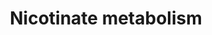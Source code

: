 ---
authors:
- ReactomeTeam
description: Nicotinate (niacin) and nicotinamide are precursors of the coenzymes
  nicotinamide-adenine dinucleotide (NAD+) and nicotinamide-adenine dinucleotide phosphate
  (NADP+). When NAD+ and NADP+ are interchanged in a reaction with their reduced forms,
  NADH and NADPH respectively, they are important cofactors in several hundred redox
  reactions. Nicotinate is synthesized from 2-amino-3-carboxymuconate semialdehyde,
  an intermediate in the catabolism of the essential amino acid tryptophan (Magni
  et al. 2004).  View original pathway at [http://www.reactome.org/PathwayBrowser/#DIAGRAM=196807
  Reactome].
last-edited: 2021-01-25
organisms:
- Homo sapiens
redirect_from:
- /index.php/Pathway:WP4097
- /instance/WP4097
revision: null
schema-jsonld:
- '@context': https://schema.org/
  '@id': https://wikipathways.github.io/pathways/WP4097.html
  '@type': Dataset
  creator:
    '@type': Organization
    name: WikiPathways
  description: Nicotinate (niacin) and nicotinamide are precursors of the coenzymes
    nicotinamide-adenine dinucleotide (NAD+) and nicotinamide-adenine dinucleotide
    phosphate (NADP+). When NAD+ and NADP+ are interchanged in a reaction with their
    reduced forms, NADH and NADPH respectively, they are important cofactors in several
    hundred redox reactions. Nicotinate is synthesized from 2-amino-3-carboxymuconate
    semialdehyde, an intermediate in the catabolism of the essential amino acid tryptophan
    (Magni et al. 2004).  View original pathway at [http://www.reactome.org/PathwayBrowser/#DIAGRAM=196807
    Reactome].
  keywords:
  - (ADP-D-ribosyl)(n)-acceptor
  - (ADP-D-ribosyl)(n+1)-acceptor
  - '1,2-dh-beta-NAD '
  - '1,6-dh-beta-NAD '
  - 4xNMNAT3:4xMg2+
  - 6xNMNAT1:6xZn2+
  - ACS
  - ADP
  - ADP-ribose
  - AMP
  - 'APOA1BP '
  - APOA1BP dimer
  - ATP
  - AdoHcy
  - AdoMet
  - 'BST1 '
  - BST1 dimer
  - 'BUT '
  - CARKD
  - CD38
  - 'CH3COO- '
  - CO2
  - 'CYP8B1 '
  - 'EtCOO- or C2H5COO- '
  - 'FAD '
  - H+
  - H2O
  - H2O2
  - L-Gln
  - L-Glu
  - 'LACT '
  - MNA
  - Mg2+
  - 'Mg2+ '
  - NAAD
  - NAD+
  - NADH
  - 'NADK '
  - 'NADK2 '
  - NADK2 dimer
  - NADK:Zn2+ tetramer
  - NADP+
  - NADPH
  - 'NADSYN1 '
  - NADSYN1 hexamer
  - NAM
  - NAMN
  - NAMPT
  - 'NAPRT1 '
  - NAPRT1 dimer
  - NAR
  - NCA
  - 'NCA '
  - NMN
  - 'NMNAT1 '
  - 'NMNAT2 '
  - NMNAT2:Mg2+
  - 'NMNAT3 '
  - NMNH
  - NMRK1
  - NMRK2
  - NNMT
  - NR
  - NRNAM
  - 'NT5E '
  - NT5E:Zn2+ dimer
  - NUDT12
  - Na+
  - O2
  - 'PARP10 '
  - 'PARP14 '
  - 'PARP16 '
  - 'PARP4 '
  - 'PARP6 '
  - 'PARP8 '
  - 'PARP9 '
  - PARPs
  - PGG2
  - PGH2
  - PGI2
  - PPi
  - PPi(3-)
  - PRPP
  - 'PTGIS '
  - PTGIS,CYP8B1
  - 'PTGS2 '
  - PTGS2 dimer
  - PTGS2:celecoxib
  - 'PYR '
  - Pi
  - QPRT
  - QUIN
  - R-NADPHX
  - 'RNLS '
  - RNLS:FAD
  - S-NADPHX
  - SLC22A13
  - SLC5A8
  - Tryptophan
  - 'Zn2+ '
  - catabolism
  - 'celecoxib '
  - dh-beta-NAD
  - e-
  - 'heme b '
  - monocarboxylates
  - transported by
  license: CC0
  name: Nicotinate metabolism
seo: CreativeWork
title: Nicotinate metabolism
wpid: WP4097
---